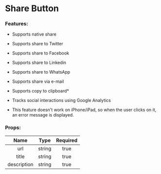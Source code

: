 # Share Button

### Features:

- Supports native share
- Supports share to Twitter
- Supports share to Facebook
- Supports share to Linkedin
- Supports share to WhatsApp
- Supports share via e-mail
- Supports copy to clipboard*

- Tracks social interactions using Google Analytics

* This feature doesn't work on iPhone/iPad, so when the user clicks on it, an error message is displayed.

### Props:

| Name        |   Type   |  Required  |
|:-----------:|:--------:|:----------:|
| url         |  string  |   true     |
| title       |  string  |   true     |
| description |  string  |   true     |